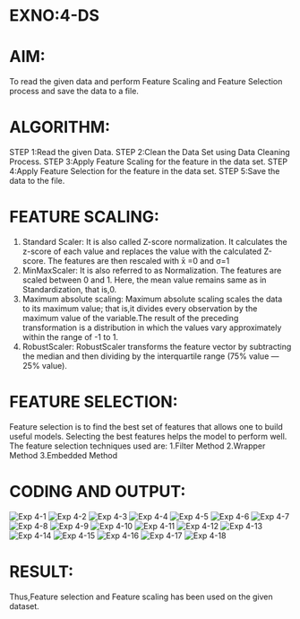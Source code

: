 # EXNO:4-DS
# AIM:
To read the given data and perform Feature Scaling and Feature Selection process and save the
data to a file.

# ALGORITHM:
STEP 1:Read the given Data.
STEP 2:Clean the Data Set using Data Cleaning Process.
STEP 3:Apply Feature Scaling for the feature in the data set.
STEP 4:Apply Feature Selection for the feature in the data set.
STEP 5:Save the data to the file.

# FEATURE SCALING:
1. Standard Scaler: It is also called Z-score normalization. It calculates the z-score of each value and replaces the value with the calculated Z-score. The features are then rescaled with x̄ =0 and σ=1
2. MinMaxScaler: It is also referred to as Normalization. The features are scaled between 0 and 1. Here, the mean value remains same as in Standardization, that is,0.
3. Maximum absolute scaling: Maximum absolute scaling scales the data to its maximum value; that is,it divides every observation by the maximum value of the variable.The result of the preceding transformation is a distribution in which the values vary approximately within the range of -1 to 1.
4. RobustScaler: RobustScaler transforms the feature vector by subtracting the median and then dividing by the interquartile range (75% value — 25% value).

# FEATURE SELECTION:
Feature selection is to find the best set of features that allows one to build useful models. Selecting the best features helps the model to perform well.
The feature selection techniques used are:
1.Filter Method
2.Wrapper Method
3.Embedded Method

# CODING AND OUTPUT:
![Exp 4-1](https://github.com/user-attachments/assets/201736fc-ca00-48fb-9611-4c6b4aa445d1)
![Exp 4-2](https://github.com/user-attachments/assets/786756d0-635c-4ca0-b1ea-30dbf8272d42)
![Exp 4-3](https://github.com/user-attachments/assets/951fc12b-92c7-4c7a-9d0d-67b852126cfa)
![Exp 4-4](https://github.com/user-attachments/assets/54e149ec-9edd-49a6-bd33-fa1e604eb38b)
![Exp 4-5](https://github.com/user-attachments/assets/904a7ef2-0b25-4938-a31d-18c7125159ef)
![Exp 4-6](https://github.com/user-attachments/assets/ef188cc8-9ad1-40d6-91b0-ee2ea1c32659)
![Exp 4-7](https://github.com/user-attachments/assets/1f01f0a6-5e6a-4e7c-88eb-9f32002066c1)
![Exp 4-8](https://github.com/user-attachments/assets/a6dd886f-c95e-4c3b-8ea0-1c4b630e2ab3)
![Exp 4-9](https://github.com/user-attachments/assets/e7e621d5-72d4-471a-a3c7-db083852341b)
![Exp 4-10](https://github.com/user-attachments/assets/12671f36-3121-40a7-9ef8-fdd746555320)
![Exp 4-11](https://github.com/user-attachments/assets/1feff72a-4420-402c-a47a-55c1a3bb49b5)
![Exp 4-12](https://github.com/user-attachments/assets/dc6f4508-bd3f-41b1-8b3b-d6e8724091eb)
![Exp 4-13](https://github.com/user-attachments/assets/319aa293-ec7d-4d4e-bf47-60d7149dbeda)
![Exp 4-14](https://github.com/user-attachments/assets/f698a4fa-bb61-46d1-86d4-0eed70206544)
![Exp 4-15](https://github.com/user-attachments/assets/03579e4b-b5c6-4f19-a57b-88018614cc48)
![Exp 4-16](https://github.com/user-attachments/assets/f6905667-9c7a-426d-9640-721256ee8a9b)
![Exp 4-17](https://github.com/user-attachments/assets/4df9dc8c-a33c-4745-a5a7-9ccffefa131c)
![Exp 4-18](https://github.com/user-attachments/assets/6ac50b44-55f1-4ba3-9fb5-0067fa3888f3)


# RESULT:
Thus,Feature selection and Feature scaling has been used on the given dataset.

